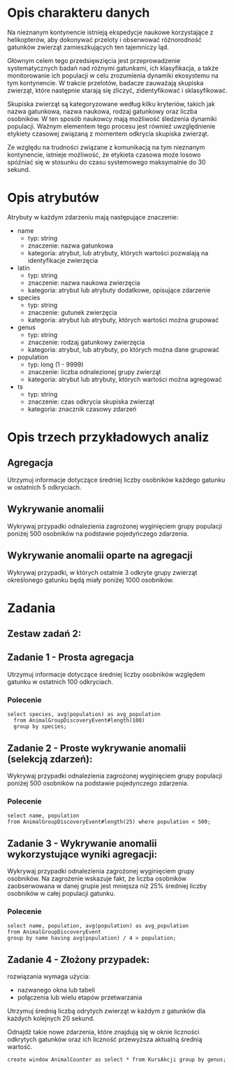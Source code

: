 # Opis charakteru danych

Na nieznanym kontynencie istnieją ekspedycje naukowe korzystające z helikopterów, aby dokonywać przeloty i obserwować
różnorodność gatunków zwierząt zamieszkujących ten tajemniczy ląd.

Głównym celem tego przedsięwzięcia jest przeprowadzenie systematycznych badań nad różnymi gatunkami, ich klasyfikacja, a
także monitorowanie ich populacji w celu zrozumienia dynamiki ekosystemu na tym kontynencie. W trakcie przelotów,
badacze zauważają skupiska zwierząt, które następnie starają się zliczyć, zidentyfikować i sklasyfikować.

Skupiska zwierząt są kategoryzowane według kilku kryteriów, takich jak nazwa gatunkowa, nazwa naukowa, rodzaj gatunkowy
oraz liczba osobników. W ten sposób naukowcy mają możliwość śledzenia dynamiki populacji. Ważnym elementem tego procesu
jest również uwzględnienie etykiety czasowej związaną z momentem odkrycia skupiska zwierząt.

Ze względu na trudności związane z komunikacją na tym nieznanym kontynencie, istnieje możliwość, że etykieta czasowa
może losowo spóźniać się w stosunku do czasu systemowego maksymalnie do 30 sekund.

# Opis atrybutów

Atrybuty w każdym zdarzeniu mają następujące znaczenie:

- name
    - typ: string
    - znaczenie: nazwa gatunkowa
    - kategoria: atrybut, lub atrybuty, których wartości pozwalają na identyfikacje zwierzęcia
- latin
    - typ: string
    - znaczenie: nazwa naukowa zwierzęcia
    - kategoria: atrybut lub atrybuty dodatkowe, opisujące zdarzenie
- species
    - typ: string
    - znaczenie:  gutunek zwierzęcia
    - kategoria: atrybut lub atrybuty, których wartości można grupować
- genus
    - typ: string
    - znaczenie: rodzaj gatunkowy zwierzęcia
    - kategoria: atrybut, lub atrybuty, po których można dane grupować
- population
    - typ: long (1 - 9999)
    - znaczenie: liczba odnalezionej grupy zwierząt
    - kategoria: atrybut lub atrybuty, których wartości można agregować
- ts
    - typ: string
    - znaczenie: czas odkrycia skupiska zwierząt
    - kategoria: znacznik czasowy zdarzeń

# Opis trzech przykładowych analiz

## Agregacja

Utrzymuj informacje dotyczące średniej liczby osobników każdego gatunku w ostatnich 5 odkryciach.

## Wykrywanie anomalii

Wykrywaj przypadki odnalezienia zagrożonej wyginięciem grupy populacji poniżej 500 osobników na podstawie pojedyńczego
zdarzenia.

## Wykrywanie anomalii oparte na agregacji

Wykrywaj przypadki, w których ostatnie 3 odkryte grupy zwierząt określonego gatunku będą miały poniżej 1000 osobników.

# Zadania

## Zestaw zadań 2:

## Zadanie 1 - Prosta agregacja

Utrzymuj informacje dotyczące średniej liczby osobników względem gatunku w ostatnich 100 odkryciach.

### Polecenie

```epl
select species, avg(population) as avg_population
  from AnimalGroupDiscoveryEvent#length(100)
  group by species;
```

## Zadanie 2 - Proste wykrywanie anomalii (selekcją zdarzeń):

Wykrywaj przypadki odnalezienia zagrożonej wyginięciem grupy populacji poniżej 500 osobników na podstawie pojedynczego
zdarzenia.

### Polecenie

```epl
select name, population
from AnimalGroupDiscoveryEvent#length(25) where population < 500;
```

## Zadanie 3 - Wykrywanie anomalii wykorzystujące wyniki agregacji:

Wykrywaj przypadki odnalezienia zagrożonej wyginięciem grupy osobników.
Na zagrożenie wskazuje fakt, że liczba osobników zaobserwowana w danej grupie jest mniejsza niż 25% średniej liczby
osobników w całej populacji gatunku.

### Polecenie

```epl
select name, population, avg(population) as avg_population
from AnimalGroupDiscoveryEvent
group by name having avg(population) / 4 > population;
```

## Zadanie 4 - Złożony przypadek:

rozwiązania wymaga użycia:

- nazwanego okna lub tabeli
- połączenia lub wielu etapów przetwarzania

Utrzymuj średnią liczbą odrytych zwierząt w każdym z gatunków dla każdych kolejnych 20 sekund.

Odnajdź takie nowe zdarzenia, które znajdują się w oknie liczności odkrytych gatunków oraz ich liczność przewyższa
aktualną średnią wartość.

```epl
create window AnimalCounter as select * from KursAkcji group by genus;
```
